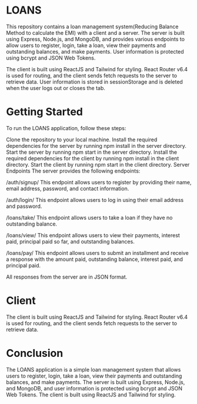 # LOANS
This repository contains a loan management system(Reducing Balance Method to calculate the EMI) with a client and a server. The server is built using Express, Node.js, and MongoDB, and provides various endpoints to allow users to register, login, take a loan, view their payments and outstanding balances, and make payments. User information is protected using bcrypt and JSON Web Tokens.

The client is built using ReactJS and Tailwind for styling. React Router v6.4 is used for routing, and the client sends fetch requests to the server to retrieve data. User information is stored in sessionStorage and is deleted when the user logs out or closes the tab.

# Getting Started
To run the LOANS application, follow these steps:

Clone the repository to your local machine.
Install the required dependencies for the server by running npm install in the server directory.
Start the server by running npm start in the server directory.
Install the required dependencies for the client by running npm install in the client directory.
Start the client by running npm start in the client directory.
Server Endpoints
The server provides the following endpoints:

/auth/signup/
This endpoint allows users to register by providing their name, email address, password, and contact information.

/auth/login/
This endpoint allows users to log in using their email address and password.

/loans/take/
This endpoint allows users to take a loan if they have no outstanding balance.

/loans/view/
This endpoint allows users to view their payments, interest paid, principal paid so far, and outstanding balances.

/loans/pay/
This endpoint allows users to submit an installment and receive a response with the amount paid, outstanding balance, interest paid, and principal paid.

All responses from the server are in JSON format.

# Client
The client is built using ReactJS and Tailwind for styling. React Router v6.4 is used for routing, and the client sends fetch requests to the server to retrieve data.

# Conclusion
The LOANS application is a simple loan management system that allows users to register, login, take a loan, view their payments and outstanding balances, and make payments. The server is built using Express, Node.js, and MongoDB, and user information is protected using bcrypt and JSON Web Tokens. The client is built using ReactJS and Tailwind for styling.
